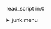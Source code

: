 read_script in:0<details><summary>junk.menu</summary><blockquote><pre>read_script in:0<details><summary>all_wavelength_coronal_flat.cbk</summary><blockquote><pre>read_script in:0<details><summary>setupFlat.rcp</summary><blockquote><pre>diffuser  in
cover out
occ		out
shut	out
calib	out
The above script included:0.0 seconds of data collection</pre></blockquote></details>read_script out 0 0read_script in:0<details><summary>setupDark.rcp</summary><blockquote><pre>shut	in
The above script included:0.0 seconds of data collection</pre></blockquote></details>read_script out 0 0read_script in:0<details><summary>dark_01wave_1beam_16sums_10rep_BOTH.rcp</summary><blockquote><pre>shut	in
data	rcam	both	656.28	16
data	rcam	both	656.28	16
data	rcam	both	656.28	16
data	rcam	both	656.28	16
data	rcam	both	656.28	16
data	rcam	both	656.28	16
data	rcam	both	656.28	16
data	rcam	both	656.28	16
data	rcam	both	656.28	16
data	rcam	both	656.28	16
The above script included:54.2 seconds of data collection</pre></blockquote></details>read_script out 0 0read_script in:0<details><summary>setupFlat.rcp</summary><blockquote><pre>diffuser  in
cover out
occ		out
shut	out
calib	out
The above script included:0.0 seconds of data collection</pre></blockquote></details>read_script out 0 0read_script in:0<details><summary>637_FW.rcp</summary><blockquote><pre>prefilterrange 637
The above script included:0.0 seconds of data collection</pre></blockquote></details>read_script out 0 0read_script in:0<details><summary>637_03wave_2beam_16sums_4rep_BOTH.rcp</summary><blockquote><pre>data	rcam	both	 637.35	   16
data	rcam	both	 637.40	   16
data	rcam	both	 637.45	   16
data	tcam	both	 637.35	   16
data	tcam	both	 637.40	   16
data	tcam	both	 637.45	   16
data	rcam	both	 637.35	   16
data	rcam	both	 637.40	   16
data	rcam	both	 637.45	   16
data	tcam	both	 637.35	   16
data	tcam	both	 637.40	   16
data	tcam	both	 637.45	   16
data	rcam	both	 637.35	   16
data	rcam	both	 637.40	   16
data	rcam	both	 637.45	   16
data	tcam	both	 637.35	   16
data	tcam	both	 637.40	   16
data	tcam	both	 637.45	   16
data	rcam	both	 637.35	   16
data	rcam	both	 637.40	   16
data	rcam	both	 637.45	   16
data	tcam	both	 637.35	   16
data	tcam	both	 637.40	   16
data	tcam	both	 637.45	   16
The above script included:130.08 seconds of data collection</pre></blockquote></details>read_script out 0 0read_script in:0<details><summary>670_FW.rcp</summary><blockquote><pre>prefilterrange 670
The above script included:0.0 seconds of data collection</pre></blockquote></details>read_script out 0 0read_script in:0<details><summary>670_03wave_2beam_16sums_4rep_BOTH.rcp</summary><blockquote><pre>data	rcam	both	 670.11	   16
data	rcam	both	 670.16	   16
data	rcam	both	 670.21	   16
data	tcam	both	 670.11	   16
data	tcam	both	 670.16	   16
data	tcam	both	 670.21	   16
data	rcam	both	 670.11	   16
data	rcam	both	 670.16	   16
data	rcam	both	 670.21	   16
data	tcam	both	 670.11	   16
data	tcam	both	 670.16	   16
data	tcam	both	 670.21	   16
data	rcam	both	 670.11	   16
data	rcam	both	 670.16	   16
data	rcam	both	 670.21	   16
data	tcam	both	 670.11	   16
data	tcam	both	 670.16	   16
data	tcam	both	 670.21	   16
data	rcam	both	 670.11	   16
data	rcam	both	 670.16	   16
data	rcam	both	 670.21	   16
data	tcam	both	 670.11	   16
data	tcam	both	 670.16	   16
data	tcam	both	 670.21	   16
The above script included:130.08 seconds of data collection</pre></blockquote></details>read_script out 0 0read_script in:0<details><summary>706_FW.rcp</summary><blockquote><pre>prefilterrange 706
The above script included:0.0 seconds of data collection</pre></blockquote></details>read_script out 0 0read_script in:0<details><summary>706_03wave_2beam_16sums_4rep_BLUE.rcp</summary><blockquote><pre>data	rcam	blue	 706.13	   16
data	rcam	blue	 706.20	   16
data	rcam	blue	 706.27	   16
data	tcam	blue	 706.13	   16
data	tcam	blue	 706.20	   16
data	tcam	blue	 706.27	   16
data	rcam	blue	 706.13	   16
data	rcam	blue	 706.20	   16
data	rcam	blue	 706.27	   16
data	tcam	blue	 706.13	   16
data	tcam	blue	 706.20	   16
data	tcam	blue	 706.27	   16
data	rcam	blue	 706.13	   16
data	rcam	blue	 706.20	   16
data	rcam	blue	 706.27	   16
data	tcam	blue	 706.13	   16
data	tcam	blue	 706.20	   16
data	tcam	blue	 706.27	   16
data	rcam	blue	 706.13	   16
data	rcam	blue	 706.20	   16
data	rcam	blue	 706.27	   16
data	tcam	blue	 706.13	   16
data	tcam	blue	 706.20	   16
data	tcam	blue	 706.27	   16
The above script included:130.08 seconds of data collection</pre></blockquote></details>read_script out 0 0read_script in:0<details><summary>761_FW.rcp</summary><blockquote><pre>prefilterrange 761
The above script included:0.0 seconds of data collection</pre></blockquote></details>read_script out 0 0read_script in:0<details><summary>761_03wave_2beam_16sums_4rep_BOTH.rcp</summary><blockquote><pre>data	rcam	both	 761.04	   16
data	rcam	both	 761.10	   16
data	rcam	both	 761.16	   16
data	tcam	both	 761.04	   16
data	tcam	both	 761.10	   16
data	tcam	both	 761.16	   16
data	rcam	both	 761.04	   16
data	rcam	both	 761.10	   16
data	rcam	both	 761.16	   16
data	tcam	both	 761.04	   16
data	tcam	both	 761.10	   16
data	tcam	both	 761.16	   16
data	rcam	both	 761.04	   16
data	rcam	both	 761.10	   16
data	rcam	both	 761.16	   16
data	tcam	both	 761.04	   16
data	tcam	both	 761.10	   16
data	tcam	both	 761.16	   16
data	rcam	both	 761.04	   16
data	rcam	both	 761.10	   16
data	rcam	both	 761.16	   16
data	tcam	both	 761.04	   16
data	tcam	both	 761.10	   16
data	tcam	both	 761.16	   16
The above script included:130.08 seconds of data collection</pre></blockquote></details>read_script out 0 0read_script in:0<details><summary>789_FW.rcp</summary><blockquote><pre>prefilterrange 789
The above script included:0.0 seconds of data collection</pre></blockquote></details>read_script out 0 0read_script in:0<details><summary>789_03wave_2beam_16sums_4rep_BOTH.rcp</summary><blockquote><pre>data	rcam	both	 789.33	   16
data	rcam	both	 789.40	   16
data	rcam	both	 789.47	   16
data	tcam	both	 789.33	   16
data	tcam	both	 789.40	   16
data	tcam	both	 789.47	   16
data	rcam	both	 789.33	   16
data	rcam	both	 789.40	   16
data	rcam	both	 789.47	   16
data	tcam	both	 789.33	   16
data	tcam	both	 789.40	   16
data	tcam	both	 789.47	   16
data	rcam	both	 789.33	   16
data	rcam	both	 789.40	   16
data	rcam	both	 789.47	   16
data	tcam	both	 789.33	   16
data	tcam	both	 789.40	   16
data	tcam	both	 789.47	   16
data	rcam	both	 789.33	   16
data	rcam	both	 789.40	   16
data	rcam	both	 789.47	   16
data	tcam	both	 789.33	   16
data	tcam	both	 789.40	   16
data	tcam	both	 789.47	   16
The above script included:130.08 seconds of data collection</pre></blockquote></details>read_script out 0 0read_script in:0<details><summary>802_FW.rcp</summary><blockquote><pre>prefilterrange 802
The above script included:0.0 seconds of data collection</pre></blockquote></details>read_script out 0 0read_script in:0<details><summary>802_03wave_2beam_16sums_4rep_BOTH.rcp</summary><blockquote><pre>data	rcam	both	 802.35	   16
data	rcam	both	 802.41	   16
data	rcam	both	 802.47	   16
data	tcam	both	 802.35	   16
data	tcam	both	 802.41	   16
data	tcam	both	 802.47	   16
data	rcam	both	 802.35	   16
data	rcam	both	 802.41	   16
data	rcam	both	 802.47	   16
data	tcam	both	 802.35	   16
data	tcam	both	 802.41	   16
data	tcam	both	 802.47	   16
data	rcam	both	 802.35	   16
data	rcam	both	 802.41	   16
data	rcam	both	 802.47	   16
data	tcam	both	 802.35	   16
data	tcam	both	 802.41	   16
data	tcam	both	 802.47	   16
data	rcam	both	 802.35	   16
data	rcam	both	 802.41	   16
data	rcam	both	 802.47	   16
data	tcam	both	 802.35	   16
data	tcam	both	 802.41	   16
data	tcam	both	 802.47	   16
The above script included:130.08 seconds of data collection</pre></blockquote></details>read_script out 0 0read_script in:0<details><summary>991_FW.rcp</summary><blockquote><pre>prefilterrange 991
The above script included:0.0 seconds of data collection</pre></blockquote></details>read_script out 0 0read_script in:0<details><summary>991_03wave_2beam_16sums_4rep_BOTH.rcp</summary><blockquote><pre>data	rcam	both	 991.17	   16
data	rcam	both	 991.26	   16
data	rcam	both	 991.35	   16
data	tcam	both	 991.17	   16
data	tcam	both	 991.26	   16
data	tcam	both	 991.35	   16
data	rcam	both	 991.17	   16
data	rcam	both	 991.26	   16
data	rcam	both	 991.35	   16
data	tcam	both	 991.17	   16
data	tcam	both	 991.26	   16
data	tcam	both	 991.35	   16
data	rcam	both	 991.17	   16
data	rcam	both	 991.26	   16
data	rcam	both	 991.35	   16
data	tcam	both	 991.17	   16
data	tcam	both	 991.26	   16
data	tcam	both	 991.35	   16
data	rcam	both	 991.17	   16
data	rcam	both	 991.26	   16
data	rcam	both	 991.35	   16
data	tcam	both	 991.17	   16
data	tcam	both	 991.26	   16
data	tcam	both	 991.35	   16
The above script included:130.08 seconds of data collection</pre></blockquote></details>read_script out 0 0read_script in:0<details><summary>1074_FW.rcp</summary><blockquote><pre>prefilterrange 1074
The above script included:0.0 seconds of data collection</pre></blockquote></details>read_script out 0 0read_script in:0<details><summary>1074_03wave_2beam_16sums_4rep_BOTH.rcp</summary><blockquote><pre>data	rcam	both	1074.59	   16
data	rcam	both	1074.70	   16
data	rcam	both	1074.81	   16
data	tcam	both	1074.59	   16
data	tcam	both	1074.70	   16
data	tcam	both	1074.81	   16
data	rcam	both	1074.59	   16
data	rcam	both	1074.70	   16
data	rcam	both	1074.81	   16
data	tcam	both	1074.59	   16
data	tcam	both	1074.70	   16
data	tcam	both	1074.81	   16
data	rcam	both	1074.59	   16
data	rcam	both	1074.70	   16
data	rcam	both	1074.81	   16
data	tcam	both	1074.59	   16
data	tcam	both	1074.70	   16
data	tcam	both	1074.81	   16
data	rcam	both	1074.59	   16
data	rcam	both	1074.70	   16
data	rcam	both	1074.81	   16
data	tcam	both	1074.59	   16
data	tcam	both	1074.70	   16
data	tcam	both	1074.81	   16
The above script included:130.08 seconds of data collection</pre></blockquote></details>read_script out 0 0read_script in:0<details><summary>1079_FW.rcp</summary><blockquote><pre>prefilterrange 1079
The above script included:0.0 seconds of data collection</pre></blockquote></details>read_script out 0 0read_script in:0<details><summary>1079_03wave_2beam_16sums_4rep_BOTH.rcp</summary><blockquote><pre>data	rcam	both	1079.69	   16
data	rcam	both	1079.80	   16
data	rcam	both	1079.91	   16
data	tcam	both	1079.69	   16
data	tcam	both	1079.80	   16
data	tcam	both	1079.91	   16
data	rcam	both	1079.69	   16
data	rcam	both	1079.80	   16
data	rcam	both	1079.91	   16
data	tcam	both	1079.69	   16
data	tcam	both	1079.80	   16
data	tcam	both	1079.91	   16
data	rcam	both	1079.69	   16
data	rcam	both	1079.80	   16
data	rcam	both	1079.91	   16
data	tcam	both	1079.69	   16
data	tcam	both	1079.80	   16
data	tcam	both	1079.91	   16
data	rcam	both	1079.69	   16
data	rcam	both	1079.80	   16
data	rcam	both	1079.91	   16
data	tcam	both	1079.69	   16
data	tcam	both	1079.80	   16
data	tcam	both	1079.91	   16
The above script included:130.08 seconds of data collection</pre></blockquote></details>read_script out 0 0read_script in:0<details><summary>setupDark.rcp</summary><blockquote><pre>shut	in
The above script included:0.0 seconds of data collection</pre></blockquote></details>read_script out 0 0The above script included:0.0 seconds of data collection</pre></blockquote></details>read_script out 0 0The above script included:0.0 seconds of data collection</pre></blockquote></details>
